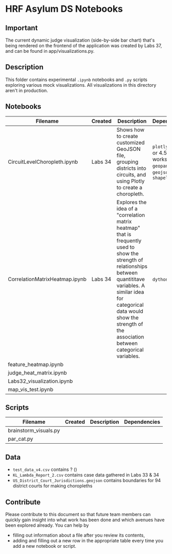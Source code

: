 # HRF Asylum DS Notebooks

## Important
The current dynamic judge visualization (side-by-side bar chart) that's being rendered on the frontend of the application was created by Labs 37, and can be found in app/visualizations.py.

## Description
This folder contains experimental `.ipynb` notebooks and `.py` scripts exploring various mock visualizations. All visualizations in this directory aren't in production.

## Notebooks

| Filename                       | Created | Description                                                                                                                                                                                                                                                     | Dependencies                                                        | Data File(s)                            |
|--------------------------------|---------|-----------------------------------------------------------------------------------------------------------------------------------------------------------------------------------------------------------------------------------------------------------------|---------------------------------------------------------------------|-----------------------------------------|
| CircuitLevelChoropleth.ipynb   | Labs 34 | Shows how to create customized GeoJSON file, grouping districts into circuits, and using Plotly to create a choropleth.                                                                                                                                         | `plotly` (4.14.3 or 4.5.0 works), `geopandas`, `geojson`, `shapely` | US_District_Court_Jurisdictions.geojson |
| CorrelationMatrixHeatmap.ipynb | Labs 34 | Explores the idea of a "correlation matrix heatmap" that is frequently used to show the strength of relationships between quantititave variables. A similar idea for categorical data would show the strength of the association between categorical variables. | `dython`, `scipy`                                                   | KL_Lambda_Report_2.csv                  |
| feature_heatmap.ipynb          |         |                                                                                                                                                                                                                                                                 |                                                                     |                                         |
| judge_heat_matrix.ipynb        |         |                                                                                                                                                                                                                                                                 |                                                                     |                                         |
| Labs32_visualization.ipynb     |         |                                                                                                                                                                                                                                                                 |                                                                     |                                         |
| map_vis_test.ipynb             |         |                                                                                                                                                                                                                                                                 |                                                                     |                                         |

## Scripts

| Filename              | Created | Description | Dependencies |
|-----------------------|---------|-------------|--------------|
| brainstorm_visuals.py |         |             |              |
| par_cat.py            |         |             |              |


## Data
- `test_data_v4.csv` contains ? ()
- `KL_Lambda_Report_2.csv` contains case data gathered in Labs 33 & 34
- `US_District_Court_Jurisdictions.geojson` contains boundaries for 94 district courts for making choropleths

## Contribute
Please contribute to this document so that future team members can quickly gain insight into what work has been done and which avenues have been explored already.
You can help by
- filling out information about a file after you review its contents,
- adding and filling out a new row in the appropriate table every time you add a new notebook or script.
